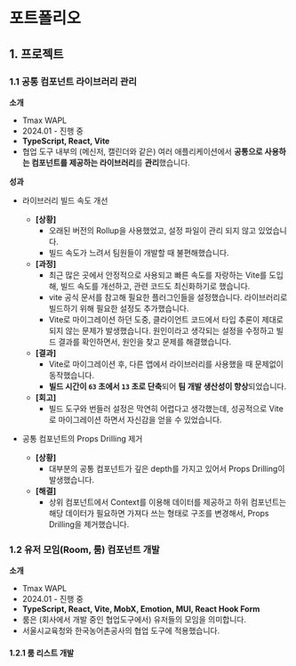 # 포트폴리오

## 1. 프로젝트

### 1.1 공통 컴포넌트 라이브러리 관리

**소개**

- Tmax WAPL
- 2024.01 - 진행 중
- **TypeScript, React, Vite**
- 협업 도구 내부의 (메신저, 캘린더와 같은) 여러 애플리케이션에서 **공통으로 사용하는 컴포넌트를 제공하는 라이브러리**를 **관리**했습니다.

**성과**

- 라이브러리 빌드 속도 개선

  - **\[상황\]**
    - 오래된 버전의 Rollup을 사용했었고, 설정 파일이 관리 되지 않고 있었습니다.
    - 빌드 속도가 느려서 팀원들이 개발할 때 불편해했습니다.
  - **\[과정\]**
    - 최근 많은 곳에서 안정적으로 사용되고 빠른 속도를 자랑하는 Vite를 도입해, 빌드 속도를 개선하고, 관련 코드도 최신화하기로 했습니다.
    - vite 공식 문서를 참고해 필요한 플러그인들을 설정했습니다. 라이브러리로 빌드하기 위해 필요한 설정도 추가했습니다.
    - Vite로 마이그레이션 하던 도중, 클라이언트 코드에서 타입 추론이 제대로 되지 않는 문제가 발생했습니다. 원인이라고 생각되는 설정을 수정하고 빌드 결과를 확인하면서, 원인을 찾고 문제를 해결했습니다.
  - **\[결과\]**
    - Vite로 마이그레이션 후, 다른 앱에서 라이브러리를 사용했을 때 문제없이 동작했습니다.
    - **빌드 시간이 `63` 초에서 `13` 초로 단축**되어 **팀 개발 생산성이 향상**되었습니다.
  - **\[회고\]**
    - 빌드 도구와 번들러 설정은 막연히 어렵다고 생각했는데, 성공적으로 Vite로 마이그레이션 하면서 자신감을 얻을 수 있었습니다.

- 공통 컴포넌트의 Props Drilling 제거
  - **\[상황\]**
    - 대부분의 공통 컴포넌트가 깊은 depth를 가지고 있어서 Props Drilling이 발생했습니다.
  - **\[해결\]**
    - 상위 컴포넌트에서 Context를 이용해 데이터를 제공하고 하위 컴포넌트는 해당 데이터가 필요하면 가져다 쓰는 형태로 구조를 변경해서, Props Drilling을 제거했습니다.

### 1.2 유저 모임(Room, 룸) 컴포넌트 개발

**소개**

- Tmax WAPL
- 2024.01 - 진행 중
- **TypeScript, React, Vite, MobX, Emotion, MUI, React Hook Form**
- 룸은 (회사에서 개발 중인 협업도구에서) 유저들의 모임을 의미합니다.
- 서울시교육청와 한국농어촌공사의 협업 도구에 적용했습니다.

#### 1.2.1 룸 리스트 개발
